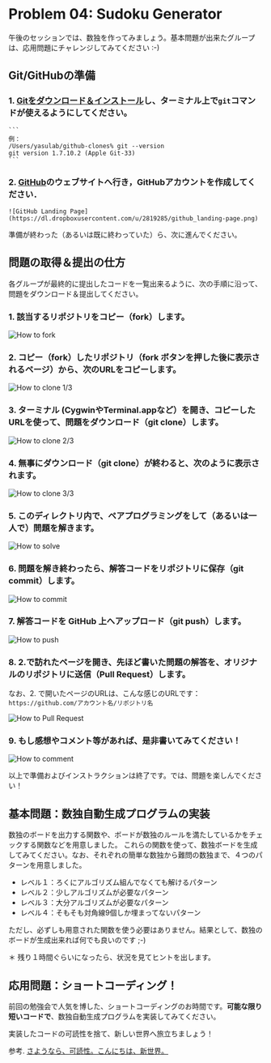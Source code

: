 Problem 04: Sudoku Generator
===========================

午後のセッションでは、数独を作ってみましょう。基本問題が出来たグループは、応用問題にチャレンジしてみてください :-)

## Git/GitHubの準備

### 1. [Gitをダウンロード＆インストール](http://git-scm.com/downloads)し、ターミナル上で`git`コマンドが使えるようにしてください。

	```
	例：
	/Users/yasulab/github-clones% git --version
	git version 1.7.10.2 (Apple Git-33)
	```

### 2. [GitHub](https://github.com/)のウェブサイトへ行き，GitHubアカウントを作成してください．

	![GitHub Landing Page](https://dl.dropboxusercontent.com/u/2819285/github_landing-page.png)

準備が終わった（あるいは既に終わっていた）ら、次に進んでください。


## 問題の取得＆提出の仕方

各グループが最終的に提出したコードを一覧出来るように、次の手順に沿って、問題をダウンロード＆提出してください。

### 1. 該当するリポジトリをコピー（fork）します。
![How to fork](https://dl.dropboxusercontent.com/u/2819285/howto-fork.png)
	
### 2. コピー（fork）したリポジトリ（fork ボタンを押した後に表示されるページ）から、次のURLをコピーします。
![How to clone 1/3](https://dl.dropboxusercontent.com/u/2819285/howto-clone.png)
	
### 3. ターミナル (CygwinやTerminal.appなど）を開き、コピーしたURLを使って、問題をダウンロード（git clone）します。
![How to clone 2/3](https://dl.dropboxusercontent.com/u/2819285/howto-clone-2.png)
	
### 4. 無事にダウンロード（git clone）が終わると、次のように表示されます。
![How to clone 3/3](https://dl.dropboxusercontent.com/u/2819285/howto-clone-3.png)

### 5. このディレクトリ内で、ペアプログラミングをして（あるいは一人で）問題を解きます。
![How to solve](https://dl.dropboxusercontent.com/u/2819285/howto-solve.png)
	
### 6. 問題を解き終わったら、解答コードをリポジトリに保存（git commit）します。
![How to commit](https://dl.dropboxusercontent.com/u/2819285/howto-commit.png)
	
### 7. 解答コードを GitHub 上へアップロード（git push）します。
![How to push](https://dl.dropboxusercontent.com/u/2819285/howto-push.png)
	
### 8. 2.で訪れたページを開き、先ほど書いた問題の解答を、オリジナルのリポジトリに送信（Pull Request）します。
なお、2. で開いたページのURLは、こんな感じのURLです：`https://github.com/アカウント名/リポジトリ名`

![How to Pull Request](https://dl.dropboxusercontent.com/u/2819285/howto-pr.png)
	
### 9. もし感想やコメント等があれば、是非書いてみてください！
![How to comment](https://dl.dropboxusercontent.com/u/2819285/howto-comment.png)

以上で準備およびインストラクションは終了です。では、問題を楽しんでください！


## 基本問題：数独自動生成プログラムの実装

数独のボードを出力する関数や、ボードが数独のルールを満たしているかをチェックする関数などを用意しました。
これらの関数を使って、数独ボードを生成してみてください。なお、それぞれの簡単な数独から難問の数独まで、４つのパターンを用意しました。

- レベル１：ろくにアルゴリズム組んでなくても解けるパターン
- レベル２：少しアルゴリズムが必要なパターン
- レベル３：大分アルゴリズムが必要なパターン
- レベル４：そもそも対角線9個しか埋まってないパターン

ただし、必ずしも用意された関数を使う必要はありません。結果として、数独のボードが生成出来れば何でも良いのです ;-)

＊ 残り１時間ぐらいになったら、状況を見てヒントを出します。

## 応用問題：ショートコーディング！

前回の勉強会で人気を博した、ショートコーディングのお時間です。__可能な限り短いコードで__、数独自動生成プログラムを実装してみてください。

実装したコードの可読性を捨て、新しい世界へ旅立ちましょう！

参考. [さようなら、可読性。こんにちは、新世界。](http://www.slideshare.net/uskey512/x-hago2-shortcoding-20110827)
